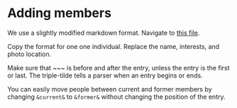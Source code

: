 # Adding members

We use a slightly modified markdown format. Navigate to [this file](https://github.com/socdyn/sdl-site/blob/master/flask_app/content/people.md).

Copy the format for one one individual. Replace the name, interests, and photo location.

Make sure that ~~~ is before and after the entry, unless the entry is the first or last. The triple-tilde tells a parser when an entry begins or ends.

You can easily move people between current and former members by changing `&current&` to `&former&` without changing the position of the entry.